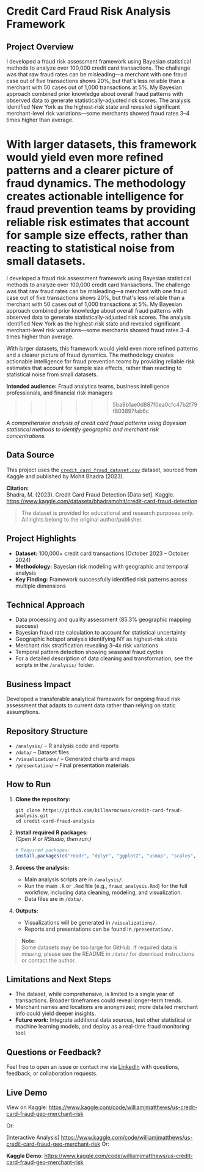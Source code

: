 # Credit Card Fraud Risk Analysis Framework

## Project Overview
I developed a fraud risk assessment framework using Bayesian statistical methods to analyze over 100,000 credit card transactions. The challenge was that raw fraud rates can be misleading—a merchant with one fraud case out of five transactions shows 20%, but that's less reliable than a merchant with 50 cases out of 1,000 transactions at 5%. My Bayesian approach combined prior knowledge about overall fraud patterns with observed data to generate statistically-adjusted risk scores. The analysis identified New York as the highest-risk state and revealed significant merchant-level risk variations—some merchants showed fraud rates 3–4 times higher than average.

With larger datasets, this framework would yield even more refined patterns and a clearer picture of fraud dynamics. The methodology creates actionable intelligence for fraud prevention teams by providing reliable risk estimates that account for sample size effects, rather than reacting to statistical noise from small datasets.
=======
I developed a fraud risk assessment framework using Bayesian statistical methods to analyze over 100,000 credit card transactions. The 
challenge was that raw fraud rates can be misleading—a merchant with one fraud case out of five transactions shows 20%, but that's 
less reliable than a merchant with 50 cases out of 1,000 transactions at 5%. My Bayesian approach combined prior knowledge about 
overall fraud patterns with observed data to generate statistically-adjusted risk scores. The analysis identified New York as the 
highest-risk state and revealed significant merchant-level risk variations—some merchants showed fraud rates 3–4 times higher than 
average.

With larger datasets, this framework would yield even more refined patterns and a clearer picture of fraud dynamics. 
The methodology creates actionable intelligence for fraud prevention teams by providing reliable risk estimates that 
account for sample size effects, rather than reacting to statistical noise from small datasets.

**Intended audience:** Fraud analytics teams, business intelligence professionals, and financial risk managers
>>>>>>> 5ba9b1ae0d887f0ea0cfc47b2f79f803897fab6c

*A comprehensive analysis of credit card fraud patterns using Bayesian statistical methods to identify geographic and merchant risk concentrations.*

## Data Source
This project uses the [`credit_card_fraud_dataset.csv`](https://www.kaggle.com/datasets/bhadramohit/credit-card-fraud-detection) dataset, sourced from Kaggle and published by Mohit Bhadra (2023).

**Citation:**  
Bhadra, M. (2023). Credit Card Fraud Detection [Data set]. Kaggle. https://www.kaggle.com/datasets/bhadramohit/credit-card-fraud-detection

> The dataset is provided for educational and research purposes only. All rights belong to the original author/publisher.

## Project Highlights
- **Dataset:** 100,000+ credit card transactions (October 2023 – October 2024)
- **Methodology:** Bayesian risk modeling with geographic and temporal analysis
- **Key Finding:** Framework successfully identified risk patterns across multiple dimensions

## Technical Approach
- Data processing and quality assessment (85.3% geographic mapping success)
- Bayesian fraud rate calculation to account for statistical uncertainty
- Geographic hotspot analysis identifying NY as highest-risk state
- Merchant risk stratification revealing 3–4x risk variations
- Temporal pattern detection showing seasonal fraud cycles
- For a detailed description of data cleaning and transformation, see the scripts in the `/analysis/` folder.

## Business Impact
Developed a transferable analytical framework for ongoing fraud risk assessment that adapts to current data rather than relying on static assumptions.

## Repository Structure
- `/analysis/` – R analysis code and reports
- `/data/` – Dataset files
- `/visualizations/` – Generated charts and maps
- `/presentation/` – Final presentation materials

## How to Run

1. **Clone the repository:**
    ```
    git clone https://github.com/billmarmcswss/credit-card-fraud-analysis.git
    cd credit-card-fraud-analysis
    ```

2. **Install required R packages:**  
   *(Open R or RStudio, then run:)*  
    ```r
    # Required packages:
    install.packages(c("readr", "dplyr", "ggplot2", "usmap", "scales", "tibble", "stringr", "purrr", "gridExtra", "zoo", "lubridate", "tidyr"))
    ```

3. **Access the analysis:**  
    - Main analysis scripts are in `/analysis/`.
    - Run the main `.R` or `.Rmd` file (e.g., `fraud_analysis.Rmd`) for the full workflow, including data cleaning, modeling, and visualization.
    - Data files are in `/data/`.

4. **Outputs:**  
    - Visualizations will be generated in `/visualizations/`.
    - Reports and presentations can be found in `/presentation/`.

> **Note:**  
> Some datasets may be too large for GitHub. If required data is missing, please see the README in `/data/` for download instructions or contact the author.

## Limitations and Next Steps

- The dataset, while comprehensive, is limited to a single year of transactions. Broader timeframes could reveal longer-term trends.
- Merchant names and locations are anonymized; more detailed merchant info could yield deeper insights.
- **Future work:** Integrate additional data sources, test other statistical or machine learning models, and deploy as a real-time fraud monitoring tool.

## Questions or Feedback?
Feel free to open an issue or contact me via [LinkedIn](https://www.linkedin.com/in/william-matthews-65a071232/) with questions, feedback, or collaboration requests.

## Live Demo
View on Kaggle: https://www.kaggle.com/code/williamjmatthews/us-credit-card-fraud-geo-merchant-risk

Or:

[Interactive Analysis] https://www.kaggle.com/code/williamjmatthews/us-credit-card-fraud-geo-merchant-risk
Or:

**Kaggle Demo**: https://www.kaggle.com/code/williamjmatthews/us-credit-card-fraud-geo-merchant-risk




